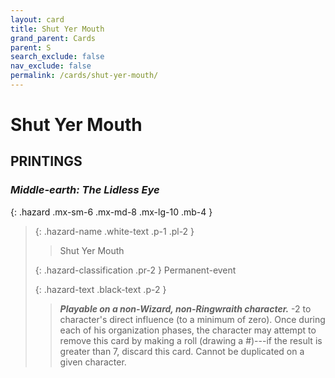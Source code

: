 ```yaml
---
layout: card
title: Shut Yer Mouth
grand_parent: Cards
parent: S
search_exclude: false
nav_exclude: false
permalink: /cards/shut-yer-mouth/
---
```


# Shut Yer Mouth


## PRINTINGS


### _Middle-earth: The Lidless Eye_

{: .hazard .mx-sm-6 .mx-md-8 .mx-lg-10 .mb-4 }
> {: .hazard-name .white-text .p-1 .pl-2 }
> > <div class="hazard-mp"></div>
> > <div class="card-name">Shut Yer Mouth</div>
>
> {: .hazard-classification .pr-2 }
> Permanent-event
>
> {: .hazard-text .black-text .p-2 }
> > ***Playable on a non-Wizard, non-Ringwraith character.*** -2 to character's direct influence (to a minimum of zero). Once during each of his organization phases, the character may attempt to remove this card by making a roll (drawing a #)---if the result is greater than 7, discard this card. Cannot be duplicated on a given character. 
>
